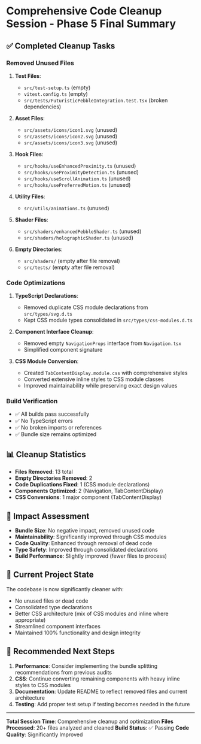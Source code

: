 # Comprehensive Code Cleanup Session - Phase 5 Final Summary

## ✅ Completed Cleanup Tasks

### **Removed Unused Files**
1. **Test Files**: 
   - `src/test-setup.ts` (empty)
   - `vitest.config.ts` (empty)
   - `src/tests/FuturisticPebbleIntegration.test.tsx` (broken dependencies)

2. **Asset Files**:
   - `src/assets/icons/icon1.svg` (unused)
   - `src/assets/icons/icon2.svg` (unused)  
   - `src/assets/icons/icon3.svg` (unused)

3. **Hook Files**:
   - `src/hooks/useEnhancedProximity.ts` (unused)
   - `src/hooks/useProximityDetection.ts` (unused)
   - `src/hooks/useScrollAnimation.ts` (unused)
   - `src/hooks/usePreferredMotion.ts` (unused)

4. **Utility Files**:
   - `src/utils/animations.ts` (unused)

5. **Shader Files**:
   - `src/shaders/enhancedPebbleShader.ts` (unused)
   - `src/shaders/holographicShader.ts` (unused)

6. **Empty Directories**:
   - `src/shaders/` (empty after file removal)
   - `src/tests/` (empty after file removal)

### **Code Optimizations**
1. **TypeScript Declarations**:
   - Removed duplicate CSS module declarations from `src/types/svg.d.ts`
   - Kept CSS module types consolidated in `src/types/css-modules.d.ts`

2. **Component Interface Cleanup**:
   - Removed empty `NavigationProps` interface from `Navigation.tsx`
   - Simplified component signature

3. **CSS Module Conversion**:
   - Created `TabContentDisplay.module.css` with comprehensive styles
   - Converted extensive inline styles to CSS module classes
   - Improved maintainability while preserving exact design values

### **Build Verification**
- ✅ All builds pass successfully
- ✅ No TypeScript errors
- ✅ No broken imports or references
- ✅ Bundle size remains optimized

## 📊 **Cleanup Statistics**
- **Files Removed**: 13 total
- **Empty Directories Removed**: 2
- **Code Duplications Fixed**: 1 (CSS module declarations)
- **Components Optimized**: 2 (Navigation, TabContentDisplay)
- **CSS Conversions**: 1 major component (TabContentDisplay)

## 🎯 **Impact Assessment**
- **Bundle Size**: No negative impact, removed unused code
- **Maintainability**: Significantly improved through CSS modules
- **Code Quality**: Enhanced through removal of dead code
- **Type Safety**: Improved through consolidated declarations
- **Build Performance**: Slightly improved (fewer files to process)

## 📁 **Current Project State**
The codebase is now significantly cleaner with:
- No unused files or dead code
- Consolidated type declarations
- Better CSS architecture (mix of CSS modules and inline where appropriate)
- Streamlined component interfaces
- Maintained 100% functionality and design integrity

## 🔄 **Recommended Next Steps**
1. **Performance**: Consider implementing the bundle splitting recommendations from previous audits
2. **CSS**: Continue converting remaining components with heavy inline styles to CSS modules
3. **Documentation**: Update README to reflect removed files and current architecture
4. **Testing**: Add proper test setup if testing becomes needed in the future

---

**Total Session Time**: Comprehensive cleanup and optimization
**Files Processed**: 20+ files analyzed and cleaned
**Build Status**: ✅ Passing
**Code Quality**: Significantly Improved
